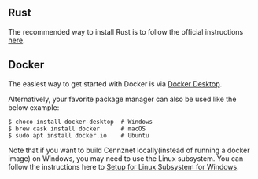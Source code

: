 ## Rust

The recommended way to install Rust is to follow the official instructions [here](https://www.rust-lang.org/tools/install).

## Docker

The easiest way to get started with Docker is via [Docker Desktop](https://www.docker.com/products/docker-desktop).

Alternatively, your favorite package manager can also be used like the below example:

```console
$ choco install docker-desktop  # Windows
$ brew cask install docker      # macOS
$ sudo apt install docker.io    # Ubuntu
```

Note that if you want to build Cennznet locally(instead of running a docker image) on Windows, you may need to use the Linux subsystem. You can follow the instructions here to [Setup for Linux Subsystem for Windows](https://github.com/cennznet/cennznet/wiki/Set-up-Linux-Sub-system-for-Windows).